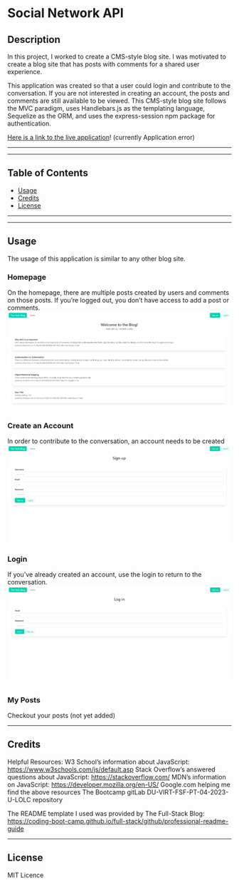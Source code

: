 # Social Network API

## Description

In this project, I worked to create a CMS-style blog site. I was motivated to create a blog site that has posts with comments for a shared user experience.

This application was created so that a user could login and contribute to the conversation. If you are not interested in creating an account, the posts and comments are still available to be viewed. This CMS-style blog site follows the MVC paradigm, uses Handlebars.js as the templating language, Sequelize as the ORM, and uses the express-session npm package for authentication.

[Here is a link to the live application](https://murmuring-mountain-58427-843ecaf8140c.herokuapp.com/)! (currently Application error)

---
---

## Table of Contents

- [Usage](#usage)
- [Credits](#credits)
- [License](#license)

---
---

## Usage

The usage of this application is similar to any other blog site. 

### Homepage
On the homepage, there are multiple posts created by users and comments on those posts. If you’re logged out, you don’t have access to add a post or comments.
![Homepage](assets/Welcome.png "Homepage")

### Create an Account
In order to contribute to the conversation, an account needs to be created
![Create Account](assets/signup.png "Create Account")

### Login
If you’ve already created an account, use the login to return to the conversation.
![Logint](assets/login.png "Login")

### My Posts
Checkout your posts
(not yet added)


---

## Credits

Helpful Resources:
W3 School’s information about JavaScript: https://www.w3schools.com/js/default.asp
Stack Overflow’s answered questions about JavaScript: https://stackoverflow.com/
MDN’s information on JavaScript: https://developer.mozilla.org/en-US/
Google.com helping me find the above resources
The Bootcamp gitLab DU-VIRT-FSF-PT-04-2023-U-LOLC repository

The README template I used was provided by The Full-Stack Blog: https://coding-boot-camp.github.io/full-stack/github/professional-readme-guide

---

## License
MIT Licence
